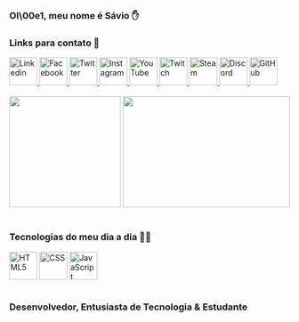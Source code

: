 ### Ol\00e1, meu nome é <strong>Sávio</strong> ✋
### Links para contato 🔽 

<div> 
  <a href="https://www.linkedin.com/in/saviodeveloper/"> <img height="50" width="50" alt="Linkedin" src="https://i.pinimg.com/originals/db/b0/39/dbb0395fb152900fbf05dd2b445a9e5b.png"> </a>
  <a href="https://facebook.com/saviodeveloper"> <img height="50" width="50" alt="Facebook" src="https://i.pinimg.com/originals/03/a0/4d/03a04d3b422bb4fc6160480772c260aa.png"> </a>
  <a href="https://twitter.com/saviodeveloper"> <img height="50" width="50" alt="Twitter" src="https://i.pinimg.com/originals/04/28/55/042855d0b340d32b44a4ddb35d93ac0f.png"> </a>
  <a href="https://instagram.com/saviodeveloper"> <img height="50" width="50" alt="Instagram" src="https://i.pinimg.com/originals/66/80/f9/6680f9de76348d0c7d5819c77c954296.png"> </a>
  <a href="https://www.youtube.com/@saviodeveloper2634/featured"> <img height="50" width="50" alt="YouTube" src="https://i.pinimg.com/originals/e5/23/0f/e5230f11592baba39741f0affcab5967.jpg"> </a>
  <a href="https://twitch.com/saviodeveloper"> <img height="50" width="50" alt="Twitch" src="https://i.pinimg.com/originals/3b/1a/c3/3b1ac3a9b4edd613465cec70dfc77b81.jpg"> </a>
  <a href="https://steamcommunity.com/id/saviodeveloper/"> <img height="50" width="50" alt="Steam" src="https://i.pinimg.com/originals/44/de/9a/44de9a6fdc232bd00534a79802daa127.png"> </a>
  <a href="https://discord.gg/SVHAFDKT"> <img height="50" width="50" alt="Discord" src="https://i.pinimg.com/originals/0e/4c/ee/0e4ceea5464f23a78de4d5b378fefb13.png"> </a>
  <a href="https://github.com/SAV10DEVELOPER"> <img height="50" width="50" alt="GitHub" src=""> </a>
</div> <br/>

<div style="display: inline block">
  <img height="200" src="https://github-readme-stats.vercel.app/api?username=SAV10DEVELOPER&show_icons=true&theme=dark" />                                             <img height="200" width="300" src="https://github-readme-stats.vercel.app/api/top-langs/?username=SAV10DEVELOPER&layout=compact&theme=dark" />
</div> </br>
  
### Tecnologias do meu dia a dia 👨‍💻

<div style="display: inline block">
  <img height="50" width="50" align="center" alt="HTML5" src="https://cdn.jsdelivr.net/gh/devicons/devicon/icons/html5/html5-original.svg" />
  <img height="50" width="50" align="center" alt="CSS" src="https://cdn.jsdelivr.net/gh/devicons/devicon/icons/css3/css3-original.svg" />
  <img height="50" width="50" align="center" alt="JavaScript" src="https://cdn.jsdelivr.net/gh/devicons/devicon/icons/javascript/javascript-original.svg" />
</div> <br/>

### Desenvolvedor, Entusiasta de Tecnologia & Estudante
